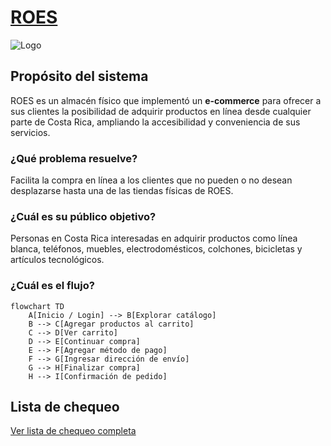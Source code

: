 # [ROES](https://roescr.com/)
![Logo](https://roescr.com/img/cms/Logo/Logo%20ROES%20152x40%20px.png)

## Propósito del sistema

ROES es un almacén físico que implementó un **e-commerce** para ofrecer a sus clientes la posibilidad de adquirir productos en línea desde cualquier parte de Costa Rica, ampliando la accesibilidad y conveniencia de sus servicios.

### ¿Qué problema resuelve?

Facilita la compra en línea a los clientes que no pueden o no desean desplazarse hasta una de las tiendas físicas de ROES.

### ¿Cuál es su público objetivo?

Personas en Costa Rica interesadas en adquirir productos como línea blanca, teléfonos, muebles, electrodomésticos, colchones, bicicletas y artículos tecnológicos.

### ¿Cuál es el flujo?

```mermaid
flowchart TD
    A[Inicio / Login] --> B[Explorar catálogo]
    B --> C[Agregar productos al carrito]
    C --> D[Ver carrito]
    D --> E[Continuar compra]
    E --> F[Agregar método de pago]
    F --> G[Ingresar dirección de envío]
    G --> H[Finalizar compra]
    H --> I[Confirmación de pedido]
```

## Lista de chequeo
[Ver lista de chequeo completa](./Lista-de-chequeo-Tarea1.md)